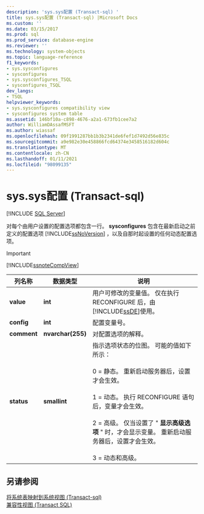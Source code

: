 ```yaml
---
description: 'sys.sys配置 (Transact-sql) '
title: sys.sys配置 (Transact-sql) |Microsoft Docs
ms.custom: ''
ms.date: 03/15/2017
ms.prod: sql
ms.prod_service: database-engine
ms.reviewer: ''
ms.technology: system-objects
ms.topic: language-reference
f1_keywords:
- sys.sysconfigures
- sysconfigures
- sys.sysconfigures_TSQL
- sysconfigures_TSQL
dev_langs:
- TSQL
helpviewer_keywords:
- sys.sysconfigures compatibility view
- sysconfigures system table
ms.assetid: 146bf10a-c898-4676-a2a1-673fb1cee7a2
author: WilliamDAssafMSFT
ms.author: wiassaf
ms.openlocfilehash: 09f1991287bb1b3b2341de6fef1d7492d56e835c
ms.sourcegitcommit: a9e982e30e458866fcd64374e3458516182d604c
ms.translationtype: MT
ms.contentlocale: zh-CN
ms.lasthandoff: 01/11/2021
ms.locfileid: "98099135"
---
```

# <a name="syssysconfigures-transact-sql"></a>sys.sys配置 (Transact-sql) 
[!INCLUDE [SQL Server](../../includes/applies-to-version/sqlserver.md)]

  对每个由用户设置的配置选项都包含一行。 **sysconfigures** 包含在最新启动之前定义的配置选项 [!INCLUDE[ssNoVersion](../../includes/ssnoversion-md.md)] ，以及自那时起设置的任何动态配置选项。  
  
> [!IMPORTANT]  
>  [!INCLUDE[ssnoteCompView](../../includes/ssnotecompview-md.md)]  
  
|列名称|数据类型|说明|  
|-----------------|---------------|-----------------|  
|**value**|**int**|用户可修改的变量值。 仅在执行 RECONFIGURE 后，由[!INCLUDE[ssDE](../../includes/ssde-md.md)]使用。|  
|**config**|**int**|配置变量号。|  
|**comment**|**nvarchar(255)**|对配置选项的解释。|  
|**status**|**smallint**|指示选项状态的位图。 可能的值如下所示：<br /><br /> 0 = 静态。 重新启动服务器后，设置才会生效。<br /><br /> 1 = 动态。 执行 RECONFIGURE 语句后，变量才会生效。<br /><br /> 2 = 高级。 仅当设置了 " **显示高级选项** " 时，才会显示变量。 重新启动服务器后，设置才会生效。<br /><br /> 3 = 动态和高级。|  
  
## <a name="see-also"></a>另请参阅  
 [将系统表映射到系统视图 &#40;Transact-sql&#41;](../../relational-databases/system-tables/mapping-system-tables-to-system-views-transact-sql.md)   
 [兼容性视图 (Transact SQL)](~/relational-databases/system-compatibility-views/system-compatibility-views-transact-sql.md)  
  
  
